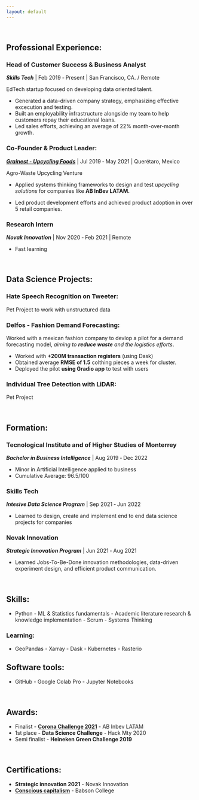 ```yaml
---
layout: default
---
```


&nbsp;

## Professional Experience:

### Head of Customer Success & Business Analyst
**_Skills Tech_** | Feb 2019 ‑ Present | San Francisco, CA. / Remote

EdTech startup focused on developing data oriented talent. 
* Generated a data-driven company strategy, emphasizing effective excecution and testing.
* Built an employability infrastructure alongside my team to help customers repay their educational loans. 
* Led sales efforts, achieving an average of 22% month-over-month growth.

### Co-Founder & Product Leader:
[**_Grainest - Upcycling Foods_**](https://revistadigital.mx/emprendedor/consciencia-para-un-mundo-mejor/#part0) | Jul 2019 ‑ May 2021 | Querétaro, Mexico

Agro-Waste Upcycling Venture

* Applied systems thinking frameworks to design and test _upcycling solutions_ for companies like **AB InBev LATAM.**

* Led product development efforts and achieved product adoption in over 5 retail companies.


### Research Intern
**_Novak Innovation_** | Nov 2020 ‑ Feb 2021 | Remote

- Fast learning



&nbsp;
## Data Science Projects:

### Hate Speech Recognition on Tweeter:
Pet Project to work with unstructured data

### Delfos - Fashion Demand Forecasting:
Worked with a mexican fashion company  to devlop a pilot for a demand forecasting model, _aiming to **reduce waste** and the logistics efforts_. 
* Worked with **+200M transaction registers** (using Dask)
* Obtained average **RMSE of 1.5** colthing pieces a week for cluster. 
* Deployed the pilot **using Gradio app** to test with users

### Individual Tree Detection with LiDAR: 

Pet Project 

&nbsp;

## Formation:

### Tecnological Institute and of Higher Studies of Monterrey
**_Bachelor in Business Intelligence_** | Aug 2019 ‑ Dec 2022
* Minor in Artificial Intelligence applied to business
* Cumulative Average: 96.5/100

### Skills Tech
**_Intesive Data Science Program_** | Sep 2021 ‑ Jun 2022
* Learned to design, create and implement end to end data science projects for companies

### Novak Innovation
**_Strategic Innovation Program_** | Jun 2021 ‑ Aug 2021
* Learned Jobs-To-Be-Done innovation methodologies, data-driven experiment design, and efficient product communication.


&nbsp;

## Skills:
- Python - ML & Statistics fundamentals - Academic literature research & knowledge implementation - Scrum - Systems Thinking
 
### Learning: 
* GeoPandas - Xarray - Dask - Kubernetes - Rasterio

## Software tools:

* GitHub - Google Colab Pro - Jupyter Notebooks 

&nbsp;
## Awards:
* Finalist  - **[Corona Challenge 2021](https://elexpres.com/2015/nota.php?story_id=242257)** - AB Inbev LATAM
* 1st place - **Data Science Challenge** - Hack Mty 2020 
* Semi finalist - **Heineken Green Challenge 2019**

&nbsp;
## Certifications:
* **Strategic innovation 2021** - Novak Innovation 
* **[Conscious capitalism](https://courses.edx.org/certificates/b80ba81c88804251be8a76fc06883dc4)** - Babson College
